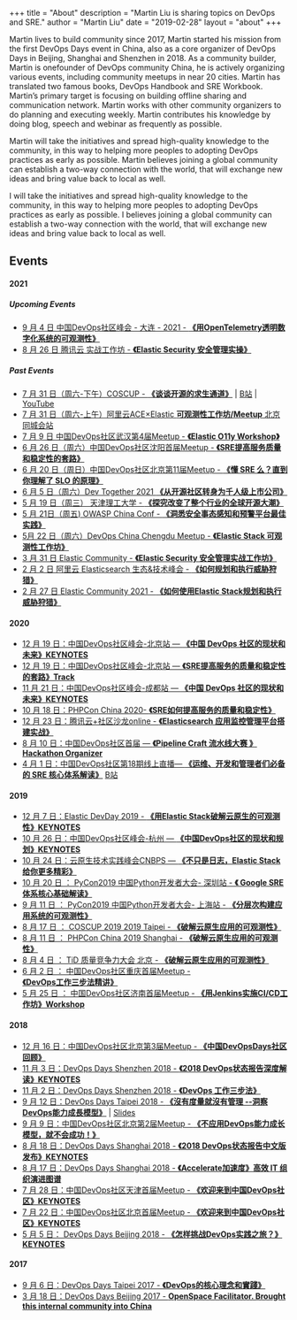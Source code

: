 +++
title = "About"
description = "Martin Liu is sharing topics on DevOps and SRE."
author = "Martin Liu"
date = "2019-02-28"
layout = "about"
+++

Martin lives to build community since 2017, Martin started his mission from the first DevOps Days event in China, also as a core organizer of DevOps Days in Beijing, Shanghai and Shenzhen in 2018. As a community builder, Martin is onefounder of DevOps community China, he is actively organizing various events, including community meetups in near 20 cities. Martin has translated two famous books, DevOps Handbook and SRE Workbook. Martin’s primary target is focusing on building offline sharing and communication network. Martin works with other community organizers to do planning and executing weekly. Martin contributes his knowledge by doing blog, speech and webinar as frequently as possible. 

Martin will take the initiatives and spread high-quality knowledge to the community, in this way to helping more peoples to adopting DevOps practices as early as possible. Martin believes joining a global community can establish a two-way connection with the world, that will exchange new ideas and bring value back to local as well. 

I will take the initiatives and spread high-quality knowledge to the community, in this way to helping more peoples to adopting DevOps practices as early as possible. I believes joining a global community can establish a two-way connection with the world, that will exchange new ideas and bring value back to local as well. 

## Events

#### 2021

##### Upcoming Events

* [9 月 4 日 中国DevOps社区峰会 - 大连 - 2021 - **《用OpenTelemetry透明数字化系统的可观测性》**](hudongba.com/party/0wrt5.html)
* [8 月 26 日 腾讯云 实战工作坊 - **《Elastic Security 安全管理实操》**](https://cloud.tencent.com/developer/salon/live-1549)

##### Past Events

* [7 月 31 日（周六-下午）COSCUP - **《谈谈开源的求生通道》**](https://coscup.org/2021/zh-TW/session/XL7QML) | [B站](https://www.bilibili.com/video/BV1y64y1W7fu) | [YouTube](https://www.youtube.com/watch?v=5Ej6vR6hIzY)
* [7 月 31 日（周六-上午）阿里云ACE×Elastic **可观测性工作坊/Meetup** 北京同城会站](https://www.hudongba.com/party/gde75.html)
* [7 月 9 日 中国DevOps社区武汉第4届Meetup - **《Elastic O11y Workshop》**](https://www.huodongxing.com/event/2604289049100)
* [6 月 26 日（周六）中国DevOps社区沈阳首届Meetup - **《SRE提高服务质量和稳定性的套路》**](https://www.hudongba.com/party/gde75.html)
* [6 月 20 日（周日）中国DevOps社区北京第11届Meetup - **《懂 SRE 么？直到你理解了 SLO 的原理》**](https://www.hudongba.com/party/t9y75.html)
* [6 月 5 日（周六）Dev Together 2021 **《从开源社区转身为千人级上市公司》**](https://pages.segmentfault.com/dev-eco-2021)
* [5 月 19 日（周三） 天津理工大学 - **《探究改变了整个行业的全球开源大潮》**](https://martinliu.cn/blog/elastic-university-campus-intro/)
* [5 月 21日（周五) OWASP China Conf - **《洞悉安全事态感知和预警平台最佳实践》**](http://www.owasp.org.cn/OWASP_Events/owasp4e2d56fd56db5ddd533a57df5b8951686c999f99)
* [5月 22 日（周六）DevOps China Chengdu Meetup - **《Elastic Stack 可观测性工作坊》**](https://www.hudongba.com/party/gwb55.html)
* [3 月 31 日 Elastic Community - **《Elastic Security 安全管理实战工作坊》**](https://community.elastic.co/events/details/elastic-apj-virtual-presents-elastic-security-an-quan-guan-li-shi-zhan-gong-zuo-fang/)
* [2 月 2 日 阿里云 Elasticsearch 生态&技术峰会 - **《如何规划和执行威胁狩猎》**](https://developer.aliyun.com/topic/esanniv3rd?utm_content=g_1000231789)
* [2 月 27 日 Elastic Community 2021 - **《如何使用Elastic Stack规划和执行威胁狩猎》**](https://community.elastic.co/events/details/elastic-global-community-presents-community-conference-2021/)

#### 2020

* [12 月 19 日：中国DevOps社区峰会-北京站 — **《中国 DevOps 社区的现状和未来》KEYNOTES**](https://www.hudongba.com/party/0h2wa.html) 
* [12 月 19 日：中国DevOps社区峰会-北京站 — **《SRE提高服务的质量和稳定性的套路》Track**](https://www.hudongba.com/party/0h2wa.html) 
* [11 月 21 日：中国DevOps社区峰会-成都站 — **《中国 DevOps 社区的现状和未来》KEYNOTES**](https://www.hudongba.com/party/gq2wa.html) 
* [10 月 18 日：PHPCon China 2020- **《SRE如何提高服务的质量和稳定性》**](http://www.phpconchina.com/)
* [12 月 23 日：腾讯云+社区沙龙online - **《Elasticsearch 应用监控管理平台搭建实战》**](https://cloud.tencent.com/developer/salon/live-1304)
* [8 月 10 日：中国DevOps社区首届 — **《Pipeline Craft 流水线大赛 》Hackathon Organizer**](https://www.hudongba.com/party/4rl9a.html) 
* [4 月 1 日：中国DevOps社区第18期线上直播— **《运维、开发和管理者们必备的 SRE 核心体系解读》**](https://www.hudongba.com/party/kkcza.html/)  [B站](https://www.bilibili.com/video/BV1ak4y1975Z)

#### 2019

* [12 月 7 日：Elastic DevDay 2019 - **《用Elastic Stack破解云原生的可观测性》KEYNOTES**](http://conf.elasticsearch.cn/2019/beijing/schedule.html)
* [10 月 26 日：中国DevOps社区峰会-杭州 — **《中国DevOps社区的现状和规划》KEYNOTES**](https://www.hudongba.com/party/js53a.html) 
* [10 月 24 日：云原生技术实践峰会CNBPS — **《不只是日志，Elastic Stack给你更多精彩》**](https://www.huodongxing.com/event/2508098665800)
* [10 月 20 日 ： PyCon2019 中国Python开发者大会- 深圳站 - **《 Google SRE 体系核心基础解读》**](https://www.bagevent.com/event/5451680)
* [9 月 11 日 ： PyCon2019 中国Python开发者大会- 上海站 - **《分层次构建应用系统的可观测性》**](bagevent.com/event/5293611)
* [8 月 17 日 ： COSCUP 2019 2019 Taipei - **《破解云原生应用的可观测性》**](https://coscup.org/2019/en/programs/)
* [8 月 11 日 ： PHPCon China 2019 Shanghai - **《破解云原生应用的可观测性》**](http://www.phpconchina.com/2019)
* [8 月 4 日 ： TiD 质量竞争力大会 北京 - **《破解云原生应用的可观测性》**](http://www.phpconchina.com/2019)
* [6 月 2 日 ： 中国DevOps社区重庆首届Meetup - **《DevOps工作三步法精讲》**](https://www.hudongba.com/party/lwina.html)
* [5 月 25 日 ： 中国DevOps社区济南首届Meetup - **《用Jenkins实施CI/CD工作坊》Workshop**](https://www.hudongba.com/party/wjz2a.html)


#### 2018

* [12 月 16 日：中国DevOps社区北京第3届Meetup - **《中国DevOpsDays社区回顾》**](https://www.hudongba.com/party/24epn.html) 
* [11 月 3 日：DevOps Days Shenzhen 2018 - **《2018 DevOps状态报告深度解读》KEYNOTES**](https://www.bagevent.com/event/1797956?bag_track=bagevent)
* [11 月 2 日：DevOps Days Shenzhen 2018 - **《DevOps 工作三步法》**](https://www.bagevent.com/event/1797956?bag_track=bagevent)
* [9 月 12 日：DevOps Days Taipei 2018 - **《沒有度量就沒有管理 --洞察DevOps能力成長模型》**](https://devopsdays.tw/2018/agenda.html) | [Slides](https://s.itho.me/devopsdays/2018/0912tracka-5.pdf)
* [9 月 9 日：中国DevOps社区北京第2届Meetup - **《不应用DevOps能力成长模型，就不会成功！》**](https://www.bagevent.com/event/1770635) 
* [8 月 18 日：DevOps Days Shanghai 2018 - **《2018 DevOps状态报告中文版发布》KEYNOTES**](https://msite.31huiyi.com/m/mobisite/zdyhtml/1368776152?menuId=1368776152&comId=365820979&lc=1&sui=0WNauKvp)
* [8 月 17 日：DevOps Days Shanghai 2018 - **《Accelerate加速度》高效 IT 组织演进图谱**](https://msite.31huiyi.com/m/mobisite/zdyhtml/1368776152?menuId=1368776152&comId=365820979&lc=1&sui=0WNauKvp)
* [7 月 28 日：中国DevOps社区天津首届Meetup - **《欢迎来到中国DevOps社区》KEYNOTES**](https://www.bagevent.com/event/1627132)
* [7 月 22 日：中国DevOps社区北京首届Meetup - **《欢迎来到中国DevOps社区》KEYNOTES**](https://www.bagevent.com/event/1602498)
* [5 月 5 日： DevOps Days Beijing 2018 - **《怎样挑战DevOps实践之旅？》KEYNOTES**](http://event.31huiyi.com/1281765435/)

#### 2017

* [9 月 6 日：DevOps Days Taipei 2017 - **《DevOps的核心理念和實踐》**](https://devopsdays.tw/2017/sessions.html)
* [3 月 18 日：DevOps Days Beijing 2017 - **OpenSpace Facilitator. Brought this internal community into China**](https://www.bagevent.com/event/devopsdays-beijing2017)
